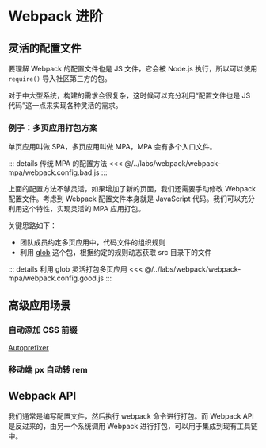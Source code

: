 # Webpack 进阶

## 灵活的配置文件
要理解 Webpack 的配置文件也是 JS 文件，它会被 Node.js 执行，所以可以使用 `require()` 导入社区第三方的包。

对于中大型系统，构建的需求会很复杂，这时候可以充分利用“配置文件也是 JS 代码”这一点来实现各种灵活的需求。

### 例子：多页应用打包方案
单页应用叫做 SPA，多页应用叫做 MPA，MPA 会有多个入口文件。

::: details 传统 MPA 的配置方法
<<< @/../labs/webpack/webpack-mpa/webpack.config.bad.js
:::

上面的配置方法不够灵活，如果增加了新的页面，我们还需要手动修改 Webpack 配置文件。考虑到 Webpack 配置文件本身就是 JavaScript 代码。我们可以充分利用这个特性，实现灵活的 MPA 应用打包。

关键思路如下：
- 团队成员约定多页应用中，代码文件的组织规则
- 利用 [glob](https://www.npmjs.com/package/glob) 这个包，根据约定的规则动态获取 src 目录下的文件

::: details 利用 glob 灵活打包多页应用
<<< @/../labs/webpack/webpack-mpa/webpack.config.good.js
:::

## 高级应用场景
### 自动添加 CSS 前缀
[Autoprefixer](https://www.npmjs.com/package/autoprefixer) 

### 移动端 px 自动转 rem

## Webpack API
我们通常是编写配置文件，然后执行 webpack 命令进行打包。而 Webpack API 是反过来的，由另一个系统调用 Webpack 进行打包，可以用于集成到现有工具链中。
